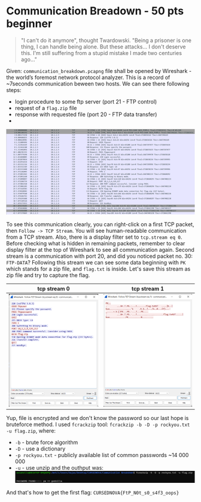 # Communication Breadown - 50 pts beginner

>"I can't do it anymore", thought Twardowski. "Being a prisoner is one thing, I can handle being alone. But these attacks... I don't deserve this. I'm still suffering from a stupid mistake I made two centuries ago..."

Given: `communication_breakdown.pcapng` file shall be opened by Wireshark - the world’s foremost network protocol analyzer. 
This is a record of ~7seconds communication beween two hosts. We can see there following steps:
- login procedure to some ftp server (port 21 - FTP control)
- request of a `flag.zip` file
- response with requested file (port 20 - FTP data transfer)
- 
![](img/1.png)

To see this communication clearly, you can right-click on a first TCP packet, then `Follow -> TCP Stream`. You will see human-readable communication from a TCP stream. Also, there is a display filter set to `tcp.stream eq 0`. Before checking what is hidden in remaining packets, remember to clear display filter at the top of Wireshark to see all communication again. Second stream is a communication with port 20, and did you noticed packet no. 30: `FTP-DATA`? Following this stream we can see some data beginning with `PK` which stands for a zip file, and `flag.txt` is inside. Let's save this stream as zip file and try to capture the flag.


tcp stream 0    |  tcp stream 1
:--------------:|:-------------------------:
![](img/2.png)  | ![](img/3.png)

Yup, file is encrypted and we don't know the password so our last hope is bruteforce method. I used `fcrackzip` tool:
`fcrackzip -b -D -p rockyou.txt -u flag.zip`, where:
- `-b` - brute force algorithm
- `-D` - use a dictionary
- `-p rockyou.txt` - publicly available list of common passwords ~14 000 000
- `-u` -  use unzip
and the outhput was:
![](img/4.png)

And that's how to get the first flag: `CURSEDNOVA{FtP_N0t_s0_s4f3_oops}`



